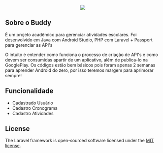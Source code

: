 <p align="center"><img src="http://buddy.tecnologia.ws/img/ic_logo_app.png"></p>


## Sobre o Buddy

É um projeto acadêmico para gerenciar atividades escolares. Foi desenvolvido em Java com Android Studio, PHP com Laravel + Passport para gerenciar as API's

O intuito é entender como funciona o processo de criação de API's e como devem ser consumidas apartir de um aplicativo, além de publica-lo na GooglePlay. Os códigos estão bem básicos pois foram apenas 2 semanas para aprender Android do zero, por isso teremos margem para aprimorar sempre!

## Funcionalidade

- Cadastrado Usuário
- Cadastro Cronograma
- Cadastro Atividades


## License

The Laravel framework is open-sourced software licensed under the [MIT license](http://opensource.org/licenses/MIT).
